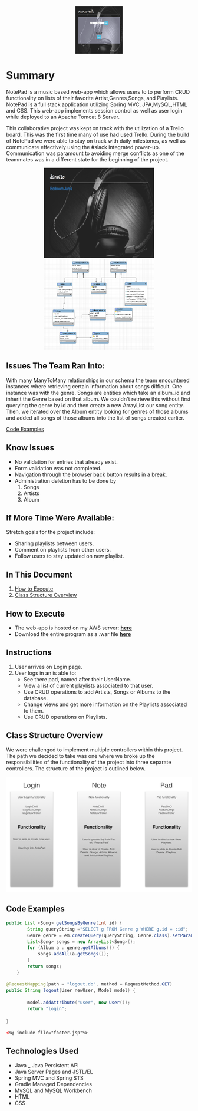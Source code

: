 <p align="center">
<img src="./gitpics/login.png" alt="Home Page Login Screen" style="width:128px;height:128px;">
</p>


# Summary
NotePad is a music based web-app which allows users to to perform CRUD functionality on lists of their favorite Artist,Genres,Songs, and Playlists. NotePad is a full stack application utilizing Spring MVC, JPA,MySQL,HTML and CSS. This web-app implements session control as well as user login while deployed to an Apache Tomcat 8 Server.

This collaborative project was kept on track with the utilization of a Trello board. This was the first time many of use had used Trello. During the build of NotePad we were able to stay on track with daily milestones, as well as communicate effectively using the #slack integrated power-up. Communication was paramount to avoiding merge conflicts as one of the teammates was in a different state for the beginning of the project.


<p align="center">
<img src="./gitpics/pad.png" alt="Groovy Pad"  width="300px" height="245px">
<img src="./gitpics/schema.png" alt="model" width="300px" height="245px">
</p>

## Issues The Team Ran Into:
With many ManyToMany relationships in our schema the team encountered instances where retrieving certain information about songs difficult. One instance was with the genre. Songs are entities which take an album_id and inherit the Genre based on that album. We couldn't retrieve this without first querying the genre by id and then create a new ArrayList our song entity. Then, we iterated over the Album entity looking for genres of those albums and added all songs of those albums into the list of songs created earlier.

[Code Examples](#code-examples)

## Know Issues
- No validation for entries that already exist.
- Form validation was not completed.
- Navigation through the browser back button results in a break.
- Administration deletion has to be done by
  1. Songs
  2. Artists
  3. Album





## If More Time Were Available:
  Stretch goals for the project include:
  - Sharing playlists between users.
  - Comment on playlists from other users.
  - Follow users to stay updated on new playlist.

## In This Document
1. [How to Execute](#how-to-execute)
2. [Class Structure Overview](#class-structure-overview)

## How to Execute
- The web-app is hosted on my AWS server: <a href="http://danrezo.com/">**here**</a>
- Download the entire program as a .war file <a href="https://github.com/DanRezo/NotePad/blob/master/NotePadMVC.war">**here**</a>

## Instructions
1. User arrives on Login page.
2. User logs in an is able to:
    - See there pad, named after their UserName.
    - View a list of current playlists associated to that user.
    - Use CRUD operations to add Artists, Songs or Albums to the database.
    - Change views and get more information on the Playlists associated to them.
    - Use CRUD operations on Playlists.



## Class Structure Overview
   We were challenged to implement multiple controllers within this project. The path we decided to take was one where we broke up the responsibilities of the functionality of the project into three separate controllers. The structure of the project is outlined below.

![alt text](gitpics/Structure.png "Overview of Project Structure")

## Code Examples
``` java
public List <Song> getSongsByGenre(int id) {
		String queryString ="SELECT g FROM Genre g WHERE g.id = :id";
		Genre genre = em.createQuery(queryString, Genre.class).setParameter("id", id).getSingleResult();
		List<Song> songs = new ArrayList<Song>();
		for (Album a : genre.getAlbums()) {
			songs.addAll(a.getSongs());
		}
		return songs;
	}

```

```java
@RequestMapping(path = "logout.do", method = RequestMethod.GET)
public String logout(User newUser, Model model) {

        model.addAttribute("user", new User());
        return "login";

}
```

```HTML
<%@ include file="footer.jsp"%>
```

## Technologies Used

- Java
_ Java Persistent API
- Java Server Pages and JSTL/EL
- Spring MVC and Spring STS
- Gradle Managed Dependencies
- MySQL and MySQL Workbench
- HTML
- CSS
